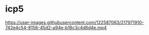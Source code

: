 # icp5

https://user-images.githubusercontent.com/122587063/217971910-742e4c54-8156-45d2-a94e-b18c3c4d6d4e.mp4

